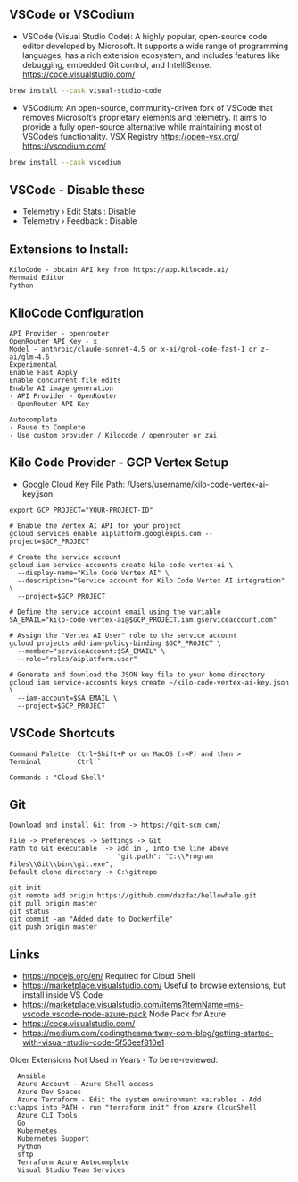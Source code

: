 ## VSCode or VSCodium
* VSCode (Visual Studio Code): A highly popular, open-source code editor developed by Microsoft. It supports a wide range of programming languages, has a rich extension ecosystem, and includes features like debugging, embedded Git control, and IntelliSense. https://code.visualstudio.com/
```bash
brew install --cask visual-studio-code
```

* VSCodium: An open-source, community-driven fork of VSCode that removes Microsoft’s proprietary elements and telemetry. It aims to provide a fully open-source alternative while maintaining most of VSCode’s functionality. VSX Registry https://open-vsx.org/ https://vscodium.com/
```bash
brew install --cask vscodium
```

## VSCode - Disable these
* Telemetry › Edit Stats : Disable
* Telemetry › Feedback : Disable


## Extensions to Install:
```text
KiloCode - obtain API key from https://app.kilocode.ai/
Mermaid Editor
Python
```

## KiloCode Configuration
```
API Provider - openrouter
OpenRouter API Key - x
Model - anthroic/claude-sonnet-4.5 or x-ai/grok-code-fast-1 or z-ai/glm-4.6
Experimental
Enable Fast Apply
Enable concurrent file edits
Enable AI image generation
- API Provider - OpenRouter
- OpenRouter API Key

Autocomplete
- Pause to Complete
- Use custom provider / Kilocode / openrouter or zai
```

## Kilo Code Provider - GCP Vertex Setup
* Google Cloud Key File Path: /Users/username/kilo-code-vertex-ai-key.json
```
export GCP_PROJECT="YOUR-PROJECT-ID"

# Enable the Vertex AI API for your project
gcloud services enable aiplatform.googleapis.com --project=$GCP_PROJECT

# Create the service account
gcloud iam service-accounts create kilo-code-vertex-ai \
  --display-name="Kilo Code Vertex AI" \
  --description="Service account for Kilo Code Vertex AI integration" \
  --project=$GCP_PROJECT

# Define the service account email using the variable
SA_EMAIL="kilo-code-vertex-ai@$GCP_PROJECT.iam.gserviceaccount.com"

# Assign the "Vertex AI User" role to the service account
gcloud projects add-iam-policy-binding $GCP_PROJECT \
  --member="serviceAccount:$SA_EMAIL" \
  --role="roles/aiplatform.user"

# Generate and download the JSON key file to your home directory
gcloud iam service-accounts keys create ~/kilo-code-vertex-ai-key.json \
  --iam-account=$SA_EMAIL \
  --project=$GCP_PROJECT
```

## VSCode Shortcuts
```
Command Palette  Ctrl+Shift+P or on MacOS (⇧⌘P) and then >
Terminal         Ctrl `

Commands : "Cloud Shell"
```

## Git
```
Download and install Git from -> https://git-scm.com/

File -> Preferences -> Settings -> Git
Path to Git executable  -> add in , into the line above
                           "git.path": "C:\\Program Files\\Git\\bin\\git.exe",
Default clone directory -> C:\gitrepo

git init
git remote add origin https://github.com/dazdaz/hellowhale.git
git pull origin master
git status
git commit -am "Added date to Dockerfile"
git push origin master
```

## Links
* https://nodejs.org/en/ Required for Cloud Shell
* https://marketplace.visualstudio.com/ Useful to browse extensions, but install inside VS Code
* https://marketplace.visualstudio.com/items?itemName=ms-vscode.vscode-node-azure-pack Node Pack for Azure
* https://code.visualstudio.com/
* https://medium.com/codingthesmartway-com-blog/getting-started-with-visual-studio-code-5f56eef810e1


Older Extensions Not Used in Years - To be re-reviewed:
```
  Ansible
  Azure Account - Azure Shell access
  Azure Dev Spaces
  Azure Terraform - Edit the system environment vairables - Add c:\apps into PATH - run "terraform init" from Azure CloudShell
  Azure CLI Tools
  Go
  Kubernetes
  Kubernetes Support
  Python
  sftp
  Terraform Azure Autocomplete
  Visual Studio Team Services
```
